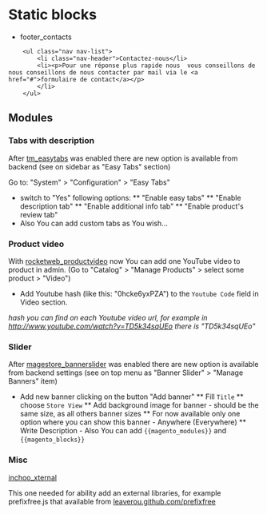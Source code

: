 # Static blocks

* footer_contacts
```
    <ul class="nav nav-list">
	    <li class="nav-header">Contactez-nous</li>
    	<li><p>Pour une réponse plus rapide nous  vous conseillons de nous conseillons de nous contacter par mail via le <a href="#">formulaire de contact</a></p>
	    </li>
    </ul>
```

## Modules

### Tabs with description
After [tm_easytabs](http://gitlab.ddz.fr:3000/magento_modules/module_tm_easytabs) was enabled there are new option is available from backend (see on sidebar as "Easy Tabs" section)

Go to: "System" > "Configuration" > "Easy Tabs"
* switch to "Yes" following options:
** "Enable easy tabs"
** "Enable description tab"
** "Enable additional info tab"
** "Enable product's review tab"
* Also You can add custom tabs as You wish...

### Product video
With [rocketweb_productvideo](http://gitlab.ddz.fr:3000/magento_modules/module_rocketweb_productvideo) now You can add one YouTube video to product in admin. (Go to "Catalog" > "Manage Products" > select some product > "Video") 
* Add Youtube hash (like this: "0hcke6yxPZA") to the `Youtube Code` field in Video section.

_hash you can find on each Youtube video url, for example in http://www.youtube.com/watch?v=TD5k34sqUEo there is "TD5k34sqUEo"_

### Slider

After [magestore_bannerslider](http://gitlab.ddz.fr:3000/magento_modules/module_magestore_bannerslider) was enabled there are new option is available from backend settings (see on top menu as "Banner Slider" > "Manage Banners" item)

* Add new banner clicking on the button "Add banner"
** Fill `Title`
** choose `Store View`
** Add background image for banner - should be the same size, as all others banner sizes
** For now available only one option where you can show this banner - Anywhere (Everywhere)
** Write Description - Also You can add `{{magento_modules}}` and `{{magento_blocks}}`

### Misc

[inchoo_xternal](http://gitlab.ddz.fr:3000/magento_modules/module_inchoo_xternal)


This one needed for ability add an external libraries, for example prefixfree.js that available from [leaverou.github.com/prefixfree](http://leaverou.github.com/prefixfree/)
